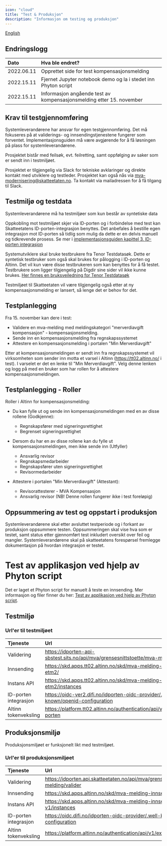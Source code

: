 ```yaml
---
icon: "cloud"
title: "Test & Produksjon"
description: "Informasjon om testing og produksjon"
---
```


[English](https://skatteetaten.github.io/mva-meldingen/kompensasjon_eng/test/)

## Endringslogg

| Dato       | Hva ble endret?                                                      |
|:-----------|:---------------------------------------------------------------------|
| 2022.06.11 | Opprettet side for test kompensasjonsmelding                         |
| 2022.15.11 | Fjernet Jupyter notebook demo og la i stedet inn Phyton script       |
| 2022.15.11 | Informasjon angående test av kompensasjonsmelding etter 15. november |

## Krav til testgjennomføring

Systemleverandørene har ansvar for egen testgjennomføring. Det må fokuseres på at validerings- og innsendingstjenestene fungerer som forventet. Implementasjonsguiden må være avgjørende for å få løsningen på plass for systemleverandørene.

Prosjektet bistår med feilsøk, evt. feilretting, samt oppfølging av saker som er sendt inn i testmiljøet.

Prosjektet er tilgjengelig via Slack for tekniske avklaringer og direkte kontakt med utviklere og testleder. Prosjektet kan også nås via mva-modernisering@skatteetaten.no. Ta kontakt via mailadressen for å få tilgang til Slack.

## Testmiljø og testdata

Systemleverandørene må ha testmiljøer som kun består av syntetiske data

Oppkobling mot testmiljøet skjer via ID-porten og i forbindelse med test kan Skatteetatens ID-porten-integrasjon benyttes. Det anbefales å bestille egen integrasjon mot ID-porten så tidlig som mulig da dette er en delvis manuell og tidkrevende prosess. Se mer i [implementasjonsguiden kapittel 3. ID-porten integrasjon](https://skatteetaten.github.io/mva-meldingen/documentation/implementasjonsguide/#3-id-porten-integrasjon)

Systemutviklere skal bruke testbrukere fra Tenor Testdatasøk. Dette er syntetisk testbruker som også skal brukes for pålogging i ID-porten og Altinn. Det vil kun være disse testbrukeren som kan benyttes for å få testet. Testbrukere som ligger tilgjengelig på Digdir sine sider vil ikke kunne brukes. [Her finnes en bruksveiledning for Tenor Testdatasøk](https://github.com/Skatteetaten/mva-meldingen/blob/master/docs/mvameldingen/test/Bruksveiledning_Tenor.pdf)

Testmiljøet til Skatteetaten vil være tilgjengelig også etter at ny kompensasjonsmelding er lansert, så lenge det er behov for det.

## Testplanlegging

Fra 15. november kan dere i test: 

* Validere en mva-melding med meldingskategori "merverdiavgift kompensasjon" - kompensasjonsmelding.
* Sende inn en kompensasjonsmelding fra regnskapssystemet
* Attestere en kompensasjonsmelding i portalen "Min Merverdiavgift" 

Etter at kompensasjonsmeldingen er sendt inn fra regnskapssystemet vil virksomheten som sender inn motta et varsel i Altinn (https://tt02.altinn.no/ i test). 
I varselet er det en lenke til "Min Merverdiavgift". Velg denne lenken og logg på med en bruker som har rollen for å attestere kompensasjonsmeldingen.

## Testplanlegging - Roller
Roller i Altinn for kompensasjonsmelding:

* Du kan fylle ut og sende inn kompensasjonsmeldingen med en av disse rollene (Godkjenne):
    - Regnskapsfører med signeringsrettighet
    - Begrenset signeringsrettighet

* Dersom du har en av disse rollene kan du fylle ut kompensasjonsmeldingen, men ikke sende inn (Utfyller)
  - Ansvarlig revisor
  - Regnskapsmedarbeider 
  - Regnskapsfører uten signeringsrettighet 
  - Revisormedarbeider

* Attestere i portalen "Min Merverdiavgift" (Attestant):
  - Revisorattesterer - MVA Kompensasjon
  - Ansvarlig revisor (NB! Denne rollen fungerer ikke i test foreløpig)

## Oppsummering av test og oppstart i produksjon

Systemleverandørene skal etter avsluttet testperiode og i forkant av produksjon oppsummere testen. Oppsummeringen skal vise hva som er testet, samt status etter gjennomført test inkludert oversikt over feil og mangler. Systemleverandørene skal på skatteetatens forespørsel fremlegge dokumentasjon på hvordan integrasjon er
testet.

# Test av applikasjon ved hjelp av Phyton script
Det er laget et Phyton script for manuelt å teste en innsending. Mer informasjon og filer finner du her:
[Test av applikasjon ved hjelp av Phyton script](https://skatteetaten.github.io/mva-meldingen/test_with_phyton_script/).

## Testmiljø

### Url'er til testmiljøet

| Tjeneste              | Url                                                                                 |
| :-------------------- | :---------------------------------------------------------------------------------- |
| Validering            | https://idporten-api-sbstest.sits.no/api/mva/grensesnittstoette/mva-melding/valider |
| Innsending            | https://skd.apps.tt02.altinn.no/skd/mva-melding-innsending-etm2/                    |
| Instans API           | https://skd.apps.tt02.altinn.no/skd/mva-melding-innsending-etm2/instances           |
| ID-porten integrasjon | https://oidc-ver2.difi.no/idporten-oidc-provider/.well-known/openid-configuration   |
| Altinn tokenveksling  | https://platform.tt02.altinn.no/authentication/api/v1/exchange/id-porten            |

## Produksjonsmiljø

Produksjonsmiljøet er funksjonelt likt med testmiljøet.

### Url'er til produksjonsmiljøet

| Tjeneste              | Url                                                                                 |
| :-------------------- | :---------------------------------------------------------------------------------- |
| Validering            | https://idporten.api.skatteetaten.no/api/mva/grensesnittstoette/mva-melding/valider |
| Innsending            | https://skd.apps.altinn.no/skd/mva-melding-innsending-v1/                           |
| Instans API           | https://skd.apps.altinn.no/skd/mva-melding-innsending-v1/instances                  |
| ID-porten integrasjon | https://oidc.difi.no/idporten-oidc-provider/.well-known/openid-configuration        |
| Altinn tokenveksling  | https://platform.altinn.no/authentication/api/v1/exchange/id-porten                 |

